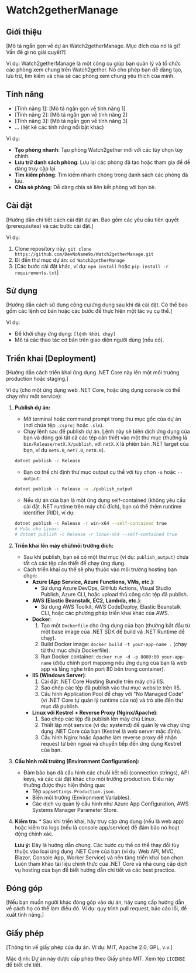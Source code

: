 # Watch2getherManage

## Giới thiệu

[Mô tả ngắn gọn về dự án Watch2getherManage. Mục đích của nó là gì? Vấn đề gì nó giải quyết?]

Ví dụ:
Watch2getherManage là một công cụ giúp bạn quản lý và tổ chức các phòng xem chung trên Watch2gether. Nó cho phép bạn dễ dàng tạo, lưu trữ, tìm kiếm và chia sẻ các phòng xem chung yêu thích của mình.

## Tính năng

* [Tính năng 1]: [Mô tả ngắn gọn về tính năng 1]
* [Tính năng 2]: [Mô tả ngắn gọn về tính năng 2]
* [Tính năng 3]: [Mô tả ngắn gọn về tính năng 3]
* ... (liệt kê các tính năng nổi bật khác)

Ví dụ:

* **Tạo phòng nhanh**: Tạo phòng Watch2gether mới với các tùy chọn tùy chỉnh.
* **Lưu trữ danh sách phòng**: Lưu lại các phòng đã tạo hoặc tham gia để dễ dàng truy cập lại.
* **Tìm kiếm phòng**: Tìm kiếm nhanh chóng trong danh sách các phòng đã lưu.
* **Chia sẻ phòng**: Dễ dàng chia sẻ liên kết phòng với bạn bè.

## Cài đặt

[Hướng dẫn chi tiết cách cài đặt dự án. Bao gồm các yêu cầu tiên quyết (prerequisites) và các bước cài đặt.]

Ví dụ:

1. Clone repository này: `git clone https://github.com/DevNoName9x/Watch2getherManage.git`
2. Đi đến thư mục dự án: `cd Watch2getherManage`
3. [Các bước cài đặt khác, ví dụ: `npm install` hoặc `pip install -r requirements.txt`]

## Sử dụng

[Hướng dẫn cách sử dụng công cụ/ứng dụng sau khi đã cài đặt. Có thể bao gồm các lệnh cơ bản hoặc các bước để thực hiện một tác vụ cụ thể.]

Ví dụ:

* Để khởi chạy ứng dụng: `[lệnh khởi chạy]`
* Mô tả các thao tác cơ bản trên giao diện người dùng (nếu có).

## Triển khai (Deployment)

[Hướng dẫn cách triển khai ứng dụng .NET Core này lên một môi trường production hoặc staging.]

Ví dụ (cho một ứng dụng web .NET Core, hoặc ứng dụng console có thể chạy như một service):

1. **Publish dự án:**
    * Mở terminal hoặc command prompt trong thư mục gốc của dự án (nơi chứa tệp `.csproj` hoặc `.sln`).
    * Chạy lệnh sau để publish dự án. Lệnh này sẽ biên dịch ứng dụng của bạn và đóng gói tất cả các tệp cần thiết vào một thư mục (thường là `bin/Release/netX.X/publish`, với `netX.X` là phiên bản .NET target của bạn, ví dụ `net6.0`, `net7.0`, `net8.0`).

    ```bash
    dotnet publish -c Release
    ```

    * Bạn có thể chỉ định thư mục output cụ thể với tùy chọn `-o` hoặc `--output`:

    ```bash
    dotnet publish -c Release -o ./publish_output
    ```

    * Nếu dự án của bạn là một ứng dụng self-contained (không yêu cầu cài đặt .NET runtime trên máy chủ đích), bạn có thể thêm runtime identifier (RID), ví dụ:

    ```bash
    dotnet publish -c Release -r win-x64 --self-contained true 
    # Hoặc cho Linux:
    # dotnet publish -c Release -r linux-x64 --self-contained true
    ```

2. **Triển khai lên máy chủ/môi trường đích:**
    * Sau khi publish, bạn sẽ có một thư mục (ví dụ: `publish_output`) chứa tất cả các tệp cần thiết để chạy ứng dụng.
    * Cách triển khai cụ thể sẽ phụ thuộc vào môi trường hosting bạn chọn:
        * **Azure (App Service, Azure Functions, VMs, etc.)**:
            * Sử dụng Azure DevOps, GitHub Actions, Visual Studio Publish, Azure CLI, hoặc upload thủ công các tệp đã publish.
        * **AWS (Elastic Beanstalk, EC2, Lambda, etc.)**:
            * Sử dụng AWS Toolkit, AWS CodeDeploy, Elastic Beanstalk CLI, hoặc các phương pháp triển khai khác của AWS.
        * **Docker**:
            1. Tạo một `Dockerfile` cho ứng dụng của bạn (thường bắt đầu từ một base image của .NET SDK để build và .NET Runtime để chạy).
            2. Build Docker image: `docker build -t your-app-name .` (chạy từ thư mục chứa Dockerfile).
            3. Run Docker container: `docker run -d -p 8080:80 your-app-name` (điều chỉnh port mapping nếu ứng dụng của bạn là web app và lắng nghe trên port 80 bên trong container).
        * **IIS (Windows Server)**:
            1. Cài đặt .NET Core Hosting Bundle trên máy chủ IIS.
            2. Sao chép các tệp đã publish vào thư mục website trên IIS.
            3. Cấu hình Application Pool để chạy với "No Managed Code" (vì .NET Core tự quản lý runtime của nó) và trỏ site đến thư mục đã publish.
        * **Linux với Kestrel + Reverse Proxy (Nginx/Apache)**:
            1. Sao chép các tệp đã publish lên máy chủ Linux.
            2. Thiết lập một service (ví dụ: systemd) để quản lý và chạy ứng dụng .NET Core của bạn (Kestrel là web server mặc định).
            3. Cấu hình Nginx hoặc Apache làm reverse proxy để nhận request từ bên ngoài và chuyển tiếp đến ứng dụng Kestrel của bạn.

3. **Cấu hình môi trường (Environment Configuration):**
    * Đảm bảo bạn đã cấu hình các chuỗi kết nối (connection strings), API keys, và các cài đặt khác cho môi trường production. Điều này thường được thực hiện thông qua:
        * Tệp `appsettings.Production.json`.
        * Biến môi trường (Environment Variables).
        * Các dịch vụ quản lý cấu hình như Azure App Configuration, AWS Systems Manager Parameter Store.

4. **Kiểm tra:**
        * Sau khi triển khai, hãy truy cập ứng dụng (nếu là web app) hoặc kiểm tra logs (nếu là console app/service) để đảm bảo nó hoạt động chính xác.

    **Lưu ý:** Đây là hướng dẫn chung. Các bước cụ thể có thể thay đổi tùy thuộc vào loại ứng dụng .NET Core của bạn (ví dụ: Web API, MVC, Blazor, Console App, Worker Service) và nền tảng triển khai bạn chọn. Luôn tham khảo tài liệu chính thức của .NET Core và nhà cung cấp dịch vụ hosting của bạn để biết hướng dẫn chi tiết và các best practice.

## Đóng góp

[Nếu bạn muốn người khác đóng góp vào dự án, hãy cung cấp hướng dẫn về cách họ có thể làm điều đó. Ví dụ: quy trình pull request, báo cáo lỗi, đề xuất tính năng.]

## Giấy phép

[Thông tin về giấy phép của dự án. Ví dụ: MIT, Apache 2.0, GPL, v.v.]

Mặc định: Dự án này được cấp phép theo Giấy phép MIT. Xem tệp `LICENSE` để biết chi tiết.
